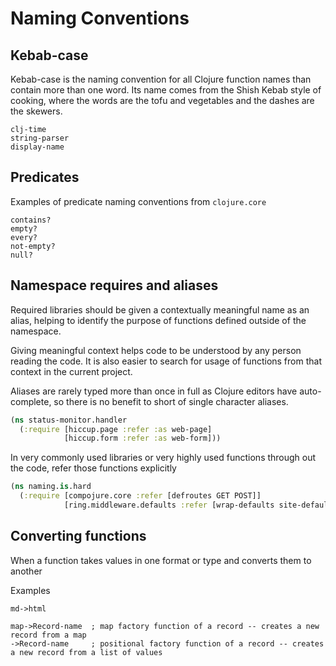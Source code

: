 # Naming Conventions

## Kebab-case

Kebab-case is the naming convention for all Clojure function names than contain more than one word.  Its name comes from the Shish Kebab style of cooking, where the words are the tofu and vegetables and the dashes are the skewers.

```
clj-time
string-parser
display-name
```

## Predicates

Examples of predicate naming conventions from `clojure.core`

```
contains?
empty?
every?
not-empty?
null?
```


## Namespace requires and aliases

Required libraries should be given a contextually meaningful name as an alias, helping to identify the purpose of functions defined outside of the namespace.

Giving meaningful context helps code to be understood by any person reading the code.  It is also easier to search for usage of functions from that context in the current project.

Aliases are rarely typed more than once in full as Clojure editors have auto-complete, so there is no benefit to short of single character aliases.

```clojure
(ns status-monitor.handler
  (:require [hiccup.page :refer :as web-page]
            [hiccup.form :refer :as web-form]))
```


In very commonly used libraries or very highly used functions through out the code, refer those functions explicitly

```clojure
(ns naming.is.hard
  (:require [compojure.core :refer [defroutes GET POST]]
            [ring.middleware.defaults :refer [wrap-defaults site-defaults]]))
```


## Converting functions

When a function takes values in one format or type and converts them to another

Examples

```
md->html

map->Record-name  ; map factory function of a record -- creates a new record from a map
->Record-name     ; positional factory function of a record -- creates a new record from a list of values
```
